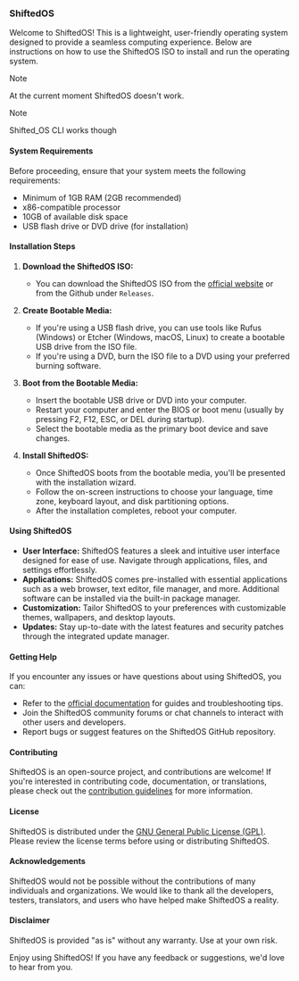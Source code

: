 ### ShiftedOS

Welcome to ShiftedOS! This is a lightweight, user-friendly operating system designed to provide a seamless computing experience. Below are instructions on how to use the ShiftedOS ISO to install and run the operating system.
> [!NOTE]
> At the current moment ShiftedOS doesn't work.

> [!NOTE]
> Shifted_OS CLI works though
#### System Requirements
Before proceeding, ensure that your system meets the following requirements:
- Minimum of 1GB RAM (2GB recommended)
- x86-compatible processor
- 10GB of available disk space
- USB flash drive or DVD drive (for installation)

#### Installation Steps

1. **Download the ShiftedOS ISO:**
   - You can download the ShiftedOS ISO from the [official website](https://shiftedos.org/downloads) or from the Github under `Releases`.

2. **Create Bootable Media:**
   - If you're using a USB flash drive, you can use tools like Rufus (Windows) or Etcher (Windows, macOS, Linux) to create a bootable USB drive from the ISO file.
   - If you're using a DVD, burn the ISO file to a DVD using your preferred burning software.

3. **Boot from the Bootable Media:**
   - Insert the bootable USB drive or DVD into your computer.
   - Restart your computer and enter the BIOS or boot menu (usually by pressing F2, F12, ESC, or DEL during startup).
   - Select the bootable media as the primary boot device and save changes.

4. **Install ShiftedOS:**
   - Once ShiftedOS boots from the bootable media, you'll be presented with the installation wizard.
   - Follow the on-screen instructions to choose your language, time zone, keyboard layout, and disk partitioning options.
   - After the installation completes, reboot your computer.

#### Using ShiftedOS

- **User Interface:** ShiftedOS features a sleek and intuitive user interface designed for ease of use. Navigate through applications, files, and settings effortlessly.
- **Applications:** ShiftedOS comes pre-installed with essential applications such as a web browser, text editor, file manager, and more. Additional software can be installed via the built-in package manager.
- **Customization:** Tailor ShiftedOS to your preferences with customizable themes, wallpapers, and desktop layouts.
- **Updates:** Stay up-to-date with the latest features and security patches through the integrated update manager.

#### Getting Help

If you encounter any issues or have questions about using ShiftedOS, you can:
- Refer to the [official documentation](https://shiftedos.org/docs) for guides and troubleshooting tips.
- Join the ShiftedOS community forums or chat channels to interact with other users and developers.
- Report bugs or suggest features on the ShiftedOS GitHub repository.

#### Contributing

ShiftedOS is an open-source project, and contributions are welcome! If you're interested in contributing code, documentation, or translations, please check out the [contribution guidelines](https://github.com/ShiftedOS/shiftedos/blob/main/CONTRIBUTING.md) for more information.

#### License

ShiftedOS is distributed under the [GNU General Public License (GPL)](https://www.gnu.org/licenses/gpl-3.0.html). Please review the license terms before using or distributing ShiftedOS.

#### Acknowledgements

ShiftedOS would not be possible without the contributions of many individuals and organizations. We would like to thank all the developers, testers, translators, and users who have helped make ShiftedOS a reality.

#### Disclaimer

ShiftedOS is provided "as is" without any warranty. Use at your own risk.

Enjoy using ShiftedOS! If you have any feedback or suggestions, we'd love to hear from you.
